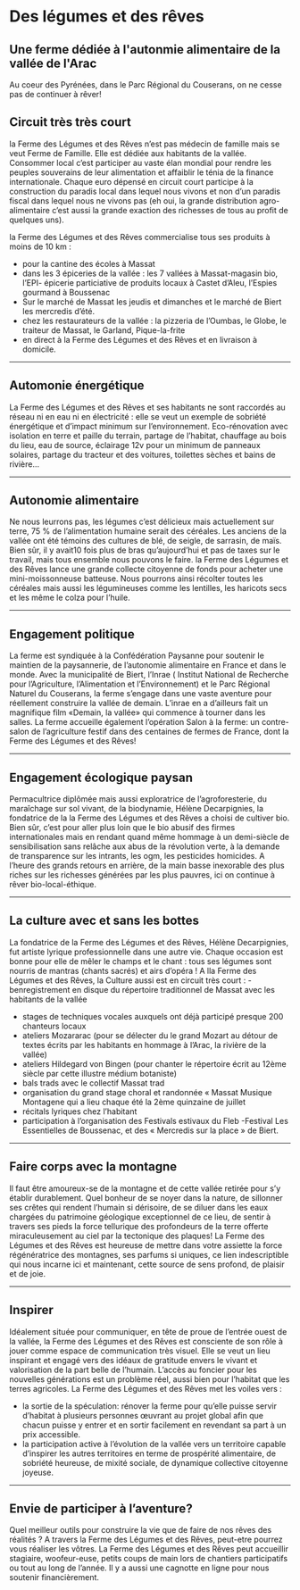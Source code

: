 # Des légumes et des rêves

## Une ferme dédiée à l'autonmie alimentaire de la vallée de l'Arac
Au coeur des Pyrénées, dans le Parc Régional du Couserans, on ne cesse pas de continuer à rêver!

## Circuit très très court
la Ferme des Légumes et des Rêves n’est pas médecin de famille mais se veut Ferme de Famille. 
Elle est dédiée aux habitants de la vallée. Consommer local c’est participer au vaste élan mondial pour rendre les peuples souverains de leur alimentation et affaiblir le ténia de la finance internationale. Chaque euro dépensé en circuit court participe à la construction du paradis local dans lequel nous vivons et non d’un paradis fiscal dans lequel nous ne vivons pas (eh oui, la grande distribution agro-alimentaire c’est aussi la grande exaction des richesses de tous au profit de quelques uns).

la Ferme des Légumes et des Rêves commercialise tous ses produits à moins de 10 km :
- pour la cantine des écoles à Massat
- dans les 3 épiceries de la vallée : les 7 vallées à Massat-magasin bio, l’EPI- épicerie particiative de produits locaux à Castet d’Aleu, l’Espies gourmand à Boussenac
- Sur le marché de Massat les jeudis et dimanches et le marché de Biert les mercredis d’été.
- chez les restaurateurs de la vallée : la pizzeria de l’Oumbas, le Globe, le traiteur de Massat, le Garland, Pique-la-frite
- en direct à la Ferme des Légumes et des Rêves et en livraison à domicile.

---

## Automonie énergétique 
La Ferme des Légumes et des Rêves et ses habitants ne sont raccordés au réseau ni en eau ni en électricité : elle se veut un exemple de sobriété énergétique et d’impact minimum sur l’environnement.
Eco-rénovation avec isolation en terre et paille du terrain, partage de l’habitat, chauffage au bois du lieu, eau de source, éclairage 12v pour un minimum de panneaux solaires, partage du tracteur et des voitures, toilettes sèches et bains de rivière…

---

## Autonomie alimentaire 
Ne nous leurrons pas, les légumes c’est délicieux mais actuellement sur terre, 75 % de l’alimentation humaine serait des céréales. Les anciens de la vallée ont été témoins des cultures de blé, de seigle, de sarrasin, de maïs. Bien sûr, il y avait10 fois plus de bras qu’aujourd’hui et pas de taxes sur le travail, mais tous ensemble nous pouvons le faire.
la Ferme des Légumes et des Rêves lance une grande collecte citoyenne de fonds pour acheter une mini-moissonneuse batteuse. Nous pourrons ainsi récolter toutes les céréales mais aussi les légumineuses comme les lentilles, les haricots secs et les même le colza pour l’huile. 

---

## Engagement politique
La ferme est syndiquée à la Confédération Paysanne pour soutenir le maintien de la paysannerie, de l’autonomie alimentaire en France et dans le monde. Avec la municipalité de Biert, l’Inrae ( Institut National de Recherche pour l’Agriculture, l’Alimentation et l’Environnement) et le Parc Régional Naturel du Couserans, la ferme s’engage dans une vaste aventure pour réellement construire la vallée de demain. L’inrae en a d’ailleurs fait un magnifique film «Demain, la vallée» qui commence à tourner dans les salles. La ferme accueille également l’opération Salon à la ferme: un contre-salon de l’agriculture festif dans des centaines de fermes de France, dont la Ferme des Légumes et des Rêves!

---

## Engagement écologique paysan
Permacultrice diplômée mais aussi exploratrice de l’agroforesterie, du maraîchage sur sol vivant, de la biodynamie, Hélène Decarpignies, la fondatrice de la la Ferme des Légumes et des Rêves a choisi de cultiver bio. Bien sûr, c’est pour aller plus loin que le bio abusif des firmes internationales mais en rendant quand même hommage à un demi-siècle de sensibilisation sans relâche aux abus de la révolution verte, à la demande de transparence sur les intrants, les ogm, les pesticides homicides. A l’heure des grands retours en arrière, de la main basse inexorable des plus riches sur les richesses générées par les plus pauvres, ici on continue à rêver bio-local-éthique. 

---

## La culture avec et sans les bottes
La fondatrice de la Ferme des Légumes et des Rêves, Hélène Decarpignies, fut artiste lyrique professionnelle dans une autre vie. Chaque occasion est bonne pour elle de mêler le champs et le chant : tous ses légumes sont nourris de mantras (chants sacrés) et airs d’opéra !
A lla Ferme des Légumes et des Rêves, la Culture aussi est en circuit très court :
-benregistrement en disque du répertoire traditionnel de Massat avec les habitants de la vallée
- stages de techniques vocales auxquels ont déjà participé presque 200 chanteurs locaux
- ateliers Mozararac (pour se délecter du le grand Mozart au détour de textes écrits par les habitants en hommage à l’Arac, la rivière de la vallée)
- ateliers Hildegard von Bingen (pour chanter le répertoire écrit au 12ème siècle par cette illustre médium botaniste)
- bals trads avec le collectif Massat trad
- organisation du grand stage choral et randonnée « Massat Musique Montagene qui a lieu chaque été la 2ème quinzaine de juillet
- récitals lyriques chez l’habitant
- participation à l’organisation des Festivals estivaux du Fleb -Festival Les Essentielles de Boussenac, et des « Mercredis sur la place » de Biert.

---

## Faire corps avec la montagne
Il faut être amoureux-se de la montagne et de cette vallée retirée pour s’y établir durablement.
 Quel bonheur de se noyer dans la nature, de sillonner ses crêtes qui rendent l’humain si dérisoire, de se diluer dans les eaux chargées du patrimoine géologique exceptionnel de ce lieu, de sentir à travers ses pieds la force tellurique des profondeurs de la terre offerte miraculeusement au ciel par la tectonique des plaques!
La Ferme des Légumes et des Rêves est heureuse de mettre dans votre assiette la force régénératrice des montagnes, ses parfums si uniques, ce lien indescriptible qui nous incarne ici et maintenant, cette source de sens profond, de plaisir et de joie.

---

## Inspirer
Idéalement située pour communiquer, en tête de proue de l’entrée ouest de la vallée, la Ferme des Légumes et des Rêves est consciente de son rôle à jouer comme espace de communication très visuel.
Elle se veut un lieu inspirant et engagé vers des idéaux de gratitude envers le vivant et valorisation de la part belle de l’humain.
L’accès au foncier pour les nouvelles générations est un problème réel, aussi bien pour l’habitat que les terres agricoles. La Ferme des Légumes et des Rêves met les voiles vers :
- la sortie de la spéculation: rénover la ferme pour qu’elle puisse servir d’habitat à plusieurs personnes œuvrant au projet global afin que chacun puisse y entrer et en sortir facilement en revendant sa part à un prix accessible.
- la participation active à l’évolution de la vallée vers un territoire capable d’inspirer les autres territoires en terme de prospérité alimentaire, de sobriété heureuse, de mixité sociale, de dynamique collective citoyenne joyeuse.

---

## Envie de participer à l’aventure?
Quel meilleur outils pour construire la vie que de faire de nos rêves des réalités ? A travers la Ferme des Légumes et des Rêves, peut-etre pourrez vous réaliser les vôtres.
La Ferme des Légumes et des Rêves peut accueillir stagiaire, woofeur-euse, petits coups de main lors de chantiers participatifs ou tout au long de l’année. Il y a aussi une cagnotte en ligne pour nous soutenir financièrement.  
  
